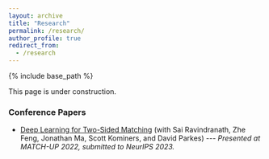 ```yaml
---
layout: archive
title: "Research"
permalink: /research/
author_profile: true
redirect_from:
  - /research
---
```


{% include base_path %}

This page is under construction.

### Conference Papers
- [Deep Learning for Two-Sided Matching](https://arxiv.org/abs/2107.03427) (with Sai Ravindranath, Zhe Feng, Jonathan Ma, Scott Kominers, and David Parkes) --- _Presented at MATCH-UP 2022, submitted to NeurIPS 2023._

